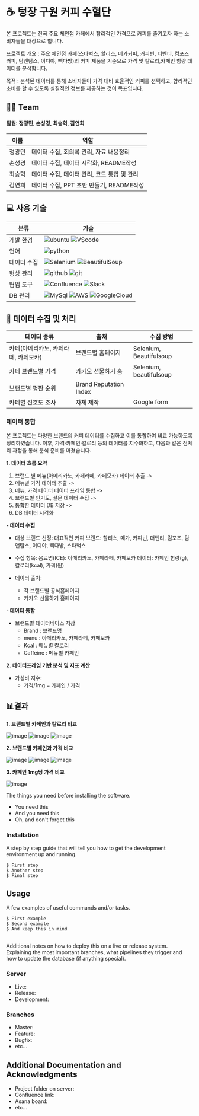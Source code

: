 # ☕️ 텅장 구원 커피 수혈단
 본 프로젝트는 전국 주요 체인점 카페에서 합리적인 가격으로 커피를 즐기고자 하는 소비자들을 대상으로 합니다.

프로젝트 개요 : 주요 체인점 카페(스타벅스, 할리스, 메가커피, 커피빈, 더벤티, 컴포즈커피, 탐앤탐스, 이디야, 빽다방)의 커피 제품을 기준으로 가격 및 칼로리,카페인 함량 데이터를 분석합니다.

목적 : 분석된 데이터를 통해 소비자들이 가격 대비 효율적인 커피를 선택하고, 합리적인 소비를 할 수 있도록 실질적인 정보를 제공하는 것이 목표입니다.

## 👩👨 Team
#### 팀원: 정광민, 손성경, 최승혁, 김연희
|이름|역할|
|------|---|
|정광민|데이터 수집, 회의록 관리, 자료 내용정리|
|손성경|데이터 수집, 데이터 시각화, README작성|
|최승혁|데이터 수집, 데이터 관리, 코드 통합 및 관리|
|김연희|데이터 수집, PPT 초안 만들기, README작성|

## 💻 사용 기술
|분류|기술|
|------|---|
|개발 환경|![ubuntu](https://img.shields.io/badge/Ubuntu-E95420?style=for-the-badge&logo=ubuntu&logoColor=white) ![VScode](	https://img.shields.io/badge/Made%20for-VSCode-1f425f.svg)|
|언어|![python](	https://img.shields.io/badge/Python-3776AB?style=for-the-badge&logo=python&logoColor=white)|
|데이터 수집|<img src="https://img.shields.io/badge/Selenium-4CAF50?style=flat-square&logo=selenium&logoColor=white" alt="Selenium" /> <img src="https://img.shields.io/badge/BeautifulSoup-FFB300?style=flat-square&logo=beautifulsoup&logoColor=white" alt="BeautifulSoup" /> |
|형상 관리|![github](	https://img.shields.io/badge/GitHub-100000?style=for-the-badge&logo=github&logoColor=white) ![git](https://img.shields.io/badge/GIT-E44C30?style=for-the-badge&logo=git&logoColor=white)|
|협업 도구|<img src="https://img.shields.io/badge/Confluence-0052CC?style=flat-square&logo=confluence&logoColor=white" alt="Confluence" /> <img src="https://img.shields.io/badge/Slack-4A154B?style=flat-square&logo=slack&logoColor=white" alt="Slack" />|
|DB 관리| ![MySql](https://img.shields.io/badge/MySQL-005C84?style=for-the-badge&logo=mysql&logoColor=white) ![AWS](https://img.shields.io/badge/Amazon_AWS-232F3E?style=for-the-badge&logo=amazon-aws&logoColor=white) ![GoogleCloud](https://img.shields.io/badge/Google_Cloud-4285F4?style=for-the-badge&logo=google-cloud&logoColor=white) |

## 📂 데이터 수집 및 처리
|데이터 종류|출처|수집 방법|
|---------|---|-------|
|카페(아메리카노, 카페라떼, 카페모카)|브랜드별 홈페이지|Selenium, Beautifulsoup|
|카페 브랜드별 가격| 카카오 선물하기 홈|Selenium, beautifulsoup|
|브랜드별 평판 순위| Brand Reputation Index | 
|카페별 선호도 조사| 자체 제작 | Google form |

### 데이터 통합
본 프로젝트는 다양한 브랜드의 커피 데이터를 수집하고 이를 통합하여 비교 가능하도록 정리하였습니다. 이후, 가격·카페인·칼로리 등의 데이터를 지수화하고, 다음과 같은 전처리 과정을 통해 분석 준비를 마쳤습니다.

__1. 데이터 흐름 요약__
1. 브랜드 별 메뉴(아메리카노, 카페라떼, 카페모카) 데이터 추출 ->
2. 메뉴별 가격 데이터 추출 ->
3. 메뉴, 가격 데이터 데이터 프레임 통합 ->
4. 브랜드별 인기도, 설문 데이터 수집 ->
5. 통합한 데이터 DB 저장 ->
6. DB 데이터 시각화

__- 데이터 수집__
* 대상 브랜드 선정:
  대표적인 커피 브랜드: 할리스, 메가, 커피빈, 더벤티, 컴포즈, 탐앤탐스, 이디야, 뺵다방, 스타벅스

* 수집 항목:
  음료명(ICE): 아메리카노, 카페라떼, 카페모카
  데이터: 카페인 함량(g), 칼로리(kcal), 가격(원)

* 데이터 출처:
  * 각 브랜드별 공식홈페이지
  * 카카오 선물하기 홈페이지
 
__- 데이터 통합__
* 브랜드별 데이터베이스 저장
  * Brand : 브랜드명
  * menu : 아메리카노, 카페라떼, 카페모카
  * Kcal : 메뉴별 칼로리
  * Caffeine : 메뉴별 카페인

__2. 데이터프레임 기반 분석 및 지표 계산__
* 가성비 지수:
    * 가격/1mg = 카페인 / 가격

## 📊결과
__1. 브랜드별 카페인과 칼로리 비교__

![image](https://github.com/user-attachments/assets/e892ee23-dfd7-4aa8-ad2c-3b3f63c03033)
![image](https://github.com/user-attachments/assets/6fc96d4f-b5fb-4e6f-9287-fa8252dddede)
![image](https://github.com/user-attachments/assets/511aebc2-6d09-4058-86ca-58350f3f7dad)

__2. 브랜드별 카페인과 가격 비교__

![image](https://github.com/user-attachments/assets/d7bf07df-41ca-4130-b670-71ad9e6d31f3)
![image](https://github.com/user-attachments/assets/e1ac6fb4-e082-4081-89ee-6412df1743c2)
![image](https://github.com/user-attachments/assets/b8081327-4a16-4d85-9b8f-3faff67c2007)

__3. 카페인 1mg당 가격 비교__

![image](https://github.com/user-attachments/assets/e1a25c89-211a-4b58-9dba-186a06255169)


The things you need before installing the software.

* You need this
* And you need this
* Oh, and don't forget this

### Installation

A step by step guide that will tell you how to get the development environment up and running.

```
$ First step
$ Another step
$ Final step
```

## Usage

A few examples of useful commands and/or tasks.

```
$ First example
$ Second example
$ And keep this in mind
```

## 

Additional notes on how to deploy this on a live or release system. Explaining the most important branches, what pipelines they trigger and how to update the database (if anything special).

### Server

* Live:
* Release:
* Development:

### Branches

* Master:
* Feature:
* Bugfix:
* etc...

## Additional Documentation and Acknowledgments

* Project folder on server:
* Confluence link:
* Asana board:
* etc...







